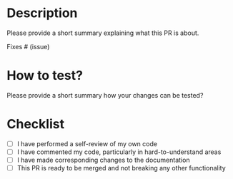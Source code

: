 # Description

Please provide a short summary explaining what this PR is about.

Fixes # (issue)

# How to test?

Please provide a short summary how your changes can be tested?

# Checklist

- [ ] I have performed a self-review of my own code
- [ ] I have commented my code, particularly in hard-to-understand areas
- [ ] I have made corresponding changes to the documentation
- [ ] This PR is ready to be merged and not breaking any other functionality
